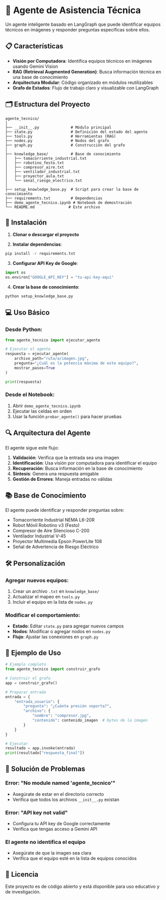 # 🤖 Agente de Asistencia Técnica

Un agente inteligente basado en LangGraph que puede identificar equipos técnicos en imágenes y responder preguntas específicas sobre ellos.

## 📋 Características

- **Visión por Computadora**: Identifica equipos técnicos en imágenes usando Gemini Vision
- **RAG (Retrieval Augmented Generation)**: Busca información técnica en una base de conocimiento
- **Arquitectura Modular**: Código organizado en módulos reutilizables
- **Grafo de Estados**: Flujo de trabajo claro y visualizable con LangGraph

## 🗂️ Estructura del Proyecto

```
agente_tecnico/
│
├── __init__.py              # Módulo principal
├── state.py                 # Definición del estado del agente
├── tools.py                 # Herramientas (RAG)
├── nodes.py                 # Nodos del grafo
├── graph.py                 # Construcción del grafo
│
├── knowledge_base/          # Base de conocimiento
│   ├── tomacorriente_industrial.txt
│   ├── robotino_festo.txt
│   ├── compresor_aire.txt
│   ├── ventilador_industrial.txt
│   ├── proyector_aula.txt
│   └── senal_riesgo_electrico.txt
│
├── setup_knowledge_base.py  # Script para crear la base de conocimiento
├── requirements.txt         # Dependencias
├── demo_agente_tecnico.ipynb # Notebook de demostración
└── README.md               # Este archivo
```

## 🚀 Instalación

1. **Clonar o descargar el proyecto**

2. **Instalar dependencias**:
```bash
pip install -r requirements.txt
```

3. **Configurar API Key de Google**:
```python
import os
os.environ["GOOGLE_API_KEY"] = "tu-api-key-aqui"
```

4. **Crear la base de conocimiento**:
```bash
python setup_knowledge_base.py
```

## 💻 Uso Básico

### Desde Python:

```python
from agente_tecnico import ejecutar_agente

# Ejecutar el agente
respuesta = ejecutar_agente(
    archivo_path="ruta/a/imagen.jpg",
    pregunta="¿Cuál es la potencia máxima de este equipo?",
    mostrar_pasos=True
)

print(respuesta)
```

### Desde el Notebook:

1. Abrir `demo_agente_tecnico.ipynb`
2. Ejecutar las celdas en orden
3. Usar la función `probar_agente()` para hacer pruebas

## 🔍 Arquitectura del Agente

El agente sigue este flujo:

1. **Validación**: Verifica que la entrada sea una imagen
2. **Identificación**: Usa visión por computadora para identificar el equipo
3. **Recuperación**: Busca información en la base de conocimiento
4. **Síntesis**: Genera una respuesta amigable
5. **Gestión de Errores**: Maneja entradas no válidas

## 📚 Base de Conocimiento

El agente puede identificar y responder preguntas sobre:

- Tomacorriente Industrial NEMA L6-20R
- Robot Móvil Robotino v3 (Festo)
- Compresor de Aire Silencioso C-200
- Ventilador Industrial V-45
- Proyector Multimedia Epson PowerLite 108
- Señal de Advertencia de Riesgo Eléctrico

## 🛠️ Personalización

### Agregar nuevos equipos:

1. Crear un archivo `.txt` en `knowledge_base/`
2. Actualizar el mapeo en `tools.py`
3. Incluir el equipo en la lista de `nodes.py`

### Modificar el comportamiento:

- **Estado**: Editar `state.py` para agregar nuevos campos
- **Nodos**: Modificar o agregar nodos en `nodes.py`
- **Flujo**: Ajustar las conexiones en `graph.py`

## 📝 Ejemplo de Uso

```python
# Ejemplo completo
from agente_tecnico import construir_grafo

# Construir el grafo
app = construir_grafo()

# Preparar entrada
entrada = {
    "entrada_usuario": {
        "pregunta": "¿Cuánta presión soporta?",
        "archivo": {
            "nombre": "compresor.jpg",
            "contenido": contenido_imagen  # bytes de la imagen
        }
    }
}

# Ejecutar
resultado = app.invoke(entrada)
print(resultado["respuesta_final"])
```

## 🐛 Solución de Problemas

### Error: "No module named 'agente_tecnico'"
- Asegúrate de estar en el directorio correcto
- Verifica que todos los archivos `__init__.py` existan

### Error: "API key not valid"
- Configura tu API key de Google correctamente
- Verifica que tengas acceso a Gemini API

### El agente no identifica el equipo
- Asegúrate de que la imagen sea clara
- Verifica que el equipo esté en la lista de equipos conocidos

## 📄 Licencia

Este proyecto es de código abierto y está disponible para uso educativo y de investigación.